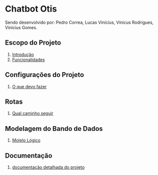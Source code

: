 # Chatbot Otis
Sendo desenvolvido por: Pedro Correa, Lucas Vinícius, Vínicus Rodrigues, Vinícius Gomes.
## Escopo do Projeto
1. [Introdução](https://github.com/pedrocsampaio/sprint1/blob/main/src/1.Escopo/introducao.md)
2. [Funcionalidades](https://github.com/pedrocsampaio/sprint1/blob/main/src/1.Escopo/funcionalidades.md)
## Configurações do Projeto
1. [O que devo fazer](https://github.com/pedrocsampaio/sprint1/blob/main/src/2.Configurações/tutorial.md)
## Rotas
1. [Qual caminho seguir](https://github.com/pedrocsampaio/sprint1/blob/main/src/3.Rotas/descricao.md)
## Modelagem do Bando de Dados
1. [Molelo Lógico](https://github.com/pedrocsampaio/sprint1/blob/main/src/4.Modelagem/modelológico.md)
## Documentação
1. [documentação detalhada do projeto]()
